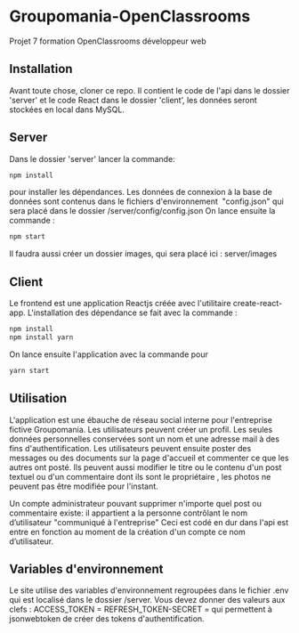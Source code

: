 # Groupomania-OpenClassrooms
Projet 7 formation OpenClassrooms développeur web 
## Installation
Avant toute chose, cloner ce repo. Il contient le code de l'api dans le dossier 'server' et le code React dans le dossier 'client’, les données seront stockées en local dans MySQL.
## Server
Dans le dossier 'server' lancer la commande:
```bash
npm install
```
pour installer les dépendances.
Les données de connexion à la base de données sont contenus dans le fichiers d'environnement   "config.json" qui sera placé dans le dossier /server/config/config.json
On lance ensuite la commande : 
```bash
npm start
```
Il faudra aussi créer un dossier images, qui sera placé ici : server/images
## Client
Le frontend est une application Reactjs créée avec l'utilitaire create-react-app. 
L'installation des dépendance se fait avec la commande :
```bash
npm install 
npm install yarn
```
On lance ensuite l'application avec la commande pour
```bash
yarn start
```
## Utilisation
L'application est une ébauche de réseau social interne pour l'entreprise fictive Groupomania.
Les utilisateurs peuvent créer un profil. Les seules données personnelles conservées sont un nom et une adresse mail à des fins d'authentification.
Les utilisateurs peuvent ensuite poster des messages ou des documents sur la page d'accueil et commenter ce que les autres ont posté. Ils peuvent aussi modifier le titre ou le contenu d'un post textuel ou d'un commentaire dont ils sont le propriétaire , les photos ne peuvent pas être modifiée pour l'instant.

Un compte administrateur pouvant supprimer n'importe quel post ou commentaire existe: il appartient a la personne contrôlant le nom d’utilisateur "communiqué à l'entreprise" Ceci est codé en dur dans l'api est entre en fonction au moment de la création d'un compte ce nom d’utilisateur.

## Variables d'environnement

Le site utilise des variables d'environnement regroupées dans le fichier .env  qui est localisé dans le dossier /server.
Vous devez donner des valeurs aux clefs :
ACCESS_TOKEN =
REFRESH_TOKEN-SECRET =
qui permettent  à jsonwebtoken de créer des tokens d'authentification.
